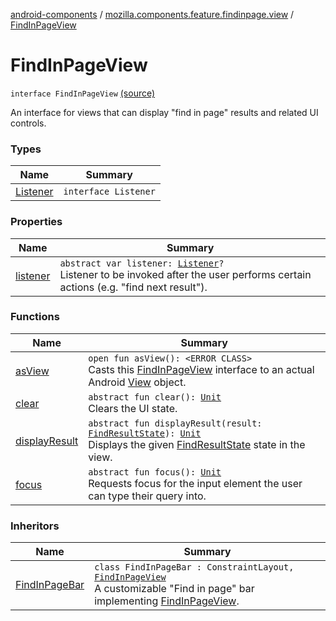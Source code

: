[android-components](../../index.md) / [mozilla.components.feature.findinpage.view](../index.md) / [FindInPageView](./index.md)

# FindInPageView

`interface FindInPageView` [(source)](https://github.com/mozilla-mobile/android-components/blob/master/components/feature/findinpage/src/main/java/mozilla/components/feature/findinpage/view/FindInPageView.kt#L13)

An interface for views that can display "find in page" results and related UI controls.

### Types

| Name | Summary |
|---|---|
| [Listener](-listener/index.md) | `interface Listener` |

### Properties

| Name | Summary |
|---|---|
| [listener](listener.md) | `abstract var listener: `[`Listener`](-listener/index.md)`?`<br>Listener to be invoked after the user performs certain actions (e.g. "find next result"). |

### Functions

| Name | Summary |
|---|---|
| [asView](as-view.md) | `open fun asView(): <ERROR CLASS>`<br>Casts this [FindInPageView](./index.md) interface to an actual Android [View](#) object. |
| [clear](clear.md) | `abstract fun clear(): `[`Unit`](https://kotlinlang.org/api/latest/jvm/stdlib/kotlin/-unit/index.html)<br>Clears the UI state. |
| [displayResult](display-result.md) | `abstract fun displayResult(result: `[`FindResultState`](../../mozilla.components.browser.state.state.content/-find-result-state/index.md)`): `[`Unit`](https://kotlinlang.org/api/latest/jvm/stdlib/kotlin/-unit/index.html)<br>Displays the given [FindResultState](../../mozilla.components.browser.state.state.content/-find-result-state/index.md) state in the view. |
| [focus](focus.md) | `abstract fun focus(): `[`Unit`](https://kotlinlang.org/api/latest/jvm/stdlib/kotlin/-unit/index.html)<br>Requests focus for the input element the user can type their query into. |

### Inheritors

| Name | Summary |
|---|---|
| [FindInPageBar](../-find-in-page-bar/index.md) | `class FindInPageBar : ConstraintLayout, `[`FindInPageView`](./index.md)<br>A customizable "Find in page" bar implementing [FindInPageView](./index.md). |
